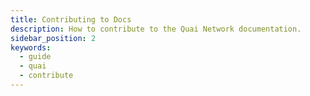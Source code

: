 ```yaml
---
title: Contributing to Docs
description: How to contribute to the Quai Network documentation.
sidebar_position: 2
keywords:
  - guide
  - quai
  - contribute
---
```

